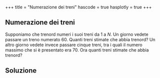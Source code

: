 +++
title = "Numerazione dei treni"
hascode = true
hasplotly = true
+++

## Numerazione dei treni
Supponiamo che trenord numeri i suoi treni da 1 a $N$. Un giorno vedete passare un treno numerato 60. Quanti treni stimate che abbia trenord? Un altro giorno vedete invece passare cinque treni, tra i quali il numero massimo che si è presentato era 70. Ora quanti treni stimate che abbia trenord?

## Soluzione